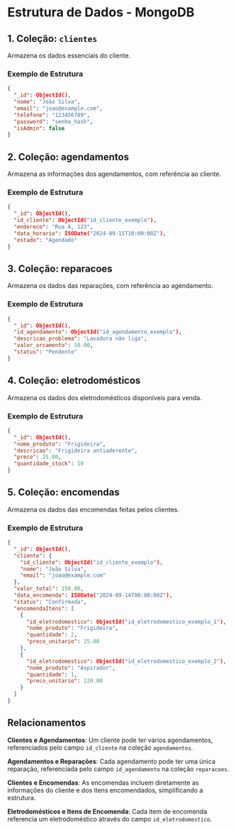# Estrutura de Dados - MongoDB

## 1. Coleção: `clientes`

Armazena os dados essenciais do cliente.

### Exemplo de Estrutura

```json
{
  "_id": ObjectId(),
  "nome": "João Silva",
  "email": "joao@example.com",
  "telefone": "123456789",
  "password": "senha_hash",
  "isAdmin": false
}
```

## 2. Coleção: agendamentos

Armazena as informações dos agendamentos, com referência ao cliente.

### Exemplo de Estrutura
```json
{
  "_id": ObjectId(),
  "id_cliente": ObjectId("id_cliente_exemplo"),
  "endereco": "Rua A, 123",
  "data_horario": ISODate("2024-09-15T10:00:00Z"),
  "estado": "Agendado"
}
```


## 3. Coleção: reparacoes

Armazena os dados das reparações, com referência ao agendamento.

### Exemplo de Estrutura
```json
{
  "_id": ObjectId(),
  "id_agendamento": ObjectId("id_agendamento_exemplo"),
  "descricao_problema": "Lavadora não liga",
  "valor_orcamento": 50.00,
  "status": "Pendente"
}
```

## 4. Coleção: eletrodomésticos

Armazena os dados dos eletrodomésticos disponíveis para venda.

### Exemplo de Estrutura
```json
{
  "_id": ObjectId(),
  "nome_produto": "Frigideira",
  "descricao": "Frigideira antiaderente",
  "preco": 25.00,
  "quantidade_stock": 10
}
```

## 5. Coleção: encomendas

Armazena os dados das encomendas feitas pelos clientes.

### Exemplo de Estrutura
```json
{
  "_id": ObjectId(),
  "cliente": {
    "id_cliente": ObjectId("id_cliente_exemplo"),
    "nome": "João Silva",
    "email": "joao@example.com"
  },
  "valor_total": 150.00,
  "data_encomenda": ISODate("2024-09-14T00:00:00Z"),
  "status": "Confirmada",
  "encomendaItens": [
    {
      "id_eletrodomestico": ObjectId("id_eletrodomestico_exemplo_1"),
      "nome_produto": "Frigideira",
      "quantidade": 2,
      "preco_unitario": 25.00
    },
    {
      "id_eletrodomestico": ObjectId("id_eletrodomestico_exemplo_2"),
      "nome_produto": "Aspirador",
      "quantidade": 1,
      "preco_unitario": 120.00
    }
  ]
}
```


## Relacionamentos
**Clientes e Agendamentos**: Um cliente pode ter vários agendamentos, referenciados pelo campo `id_cliente` na coleção `agendamentos`.  

**Agendamentos e Reparações**: Cada agendamento pode ter uma única reparação, referenciada pelo campo `id_agendamento` na coleção `reparacoes`.

**Clientes e Encomendas**: As encomendas incluem diretamente as informações do cliente e dos itens encomendados, simplificando a estrutura.

**Eletrodomésticos e Itens de Encomenda**: Cada item de encomenda referencia um eletrodoméstico através do campo `id_eletrodomestico`.

